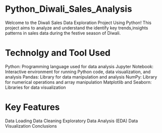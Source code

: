 # Python_Diwali_Sales_Analysis
Welcome to the Diwali Sales Data Exploration Project Using Python! This project aims to analyze and understand the identify key trends,insights patterns in sales data during the festive season of Diwali. 

# Technolgy and Tool Used
Python: Programming language used for data analysis
Jupyter Notebook: Interactive environment for running Python code, data visualization, and analysis
Pandas: Library for data manipulation and analysis
NumPy: Library for numerical operations and array manipulation
Matplotlib and Seaborn: Libraries for data visualization

# Key Features
Data Loading 
Data Cleaning
Exploratory Data Analysis (EDA)
Data Visualization
Conclusions
